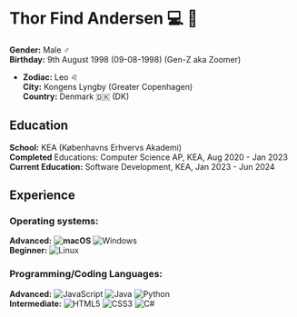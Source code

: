 # Thor Find Andersen   :computer: :musical_note:
__Gender:__ Male :male_sign: <br>
__Birthday:__ 9th August 1998 (09-08-1998) (Gen-Z aka Zoomer) <br>
- __Zodiac:__ Leo :leo: <br>
__City:__ Kongens Lyngby (Greater Copenhagen) <br>
__Country:__ Denmark :denmark: (DK) <br>

## Education
__School:__ KEA (Københavns Erhvervs Akademi) <br>
__Completed__ Educations: Computer Science AP, KEA, Aug 2020 - Jan 2023 <br>
__Current Education:__ Software Development, KEA, Jan 2023 - Jun 2024 <br>

## Experience
### Operating systems:
__Advanced:__
  __![macOS](https://img.shields.io/badge/mac%20os-000000?style=for-the-badge&logo=apple&logoColor=F0F0F0)__
  ![Windows](https://img.shields.io/badge/Windows-0078D6?style=for-the-badge&logo=windows&logoColor=white)
<br>
__Beginner:__
  ![Linux](https://img.shields.io/badge/Linux-FCC624?style=for-the-badge&logo=linux&logoColor=black)

### Programming/Coding Languages:
__Advanced:__
  ![JavaScript](https://img.shields.io/badge/javascript-%23323330.svg?style=for-the-badge&logo=javascript&logoColor=%23F7DF1E)
  ![Java](https://img.shields.io/badge/java-%23ED8B00.svg?style=for-the-badge&logo=java&logoColor=white)
  ![Python](https://img.shields.io/badge/python-3670A0?style=for-the-badge&logo=python&logoColor=ffdd54)
<br>
__Intermediate:__
  ![HTML5](https://img.shields.io/badge/html5-%23E34F26.svg?style=for-the-badge&logo=html5&logoColor=white)
  ![CSS3](https://img.shields.io/badge/css3-%231572B6.svg?style=for-the-badge&logo=css3&logoColor=white)
  ![C#](https://img.shields.io/badge/c%23-%23239120.svg?style=for-the-badge&logo=c-sharp&logoColor=white)
